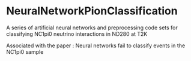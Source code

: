 # NeuralNetworkPionClassification
A series of artificial neural networks and preprocessing code sets for classifying NC1pi0 neutrino interactions in ND280 at T2K


Associated with the paper : Neural networks fail to classify events in the NC1pi0 sample
